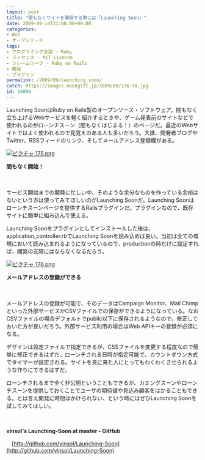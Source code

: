 ```yaml
---
layout: post
title: "間もなくサイトを開設する際には「Launching Soon」"
date: 2009-09-14T21:00:00+09:00
categories:
- Web
- オープンソース
tags: 
- プログラミング言語 - Ruby
- ライセンス - MIT License
- フレームワーク - Ruby on Rails
- 開発
- プラグイン
permalink: /2009/09/launching_soon/
catch: https://images.moongift.jp/2009/09/176-tm.jpg
id: 18008
---
```

Launching SoonはRuby on Rails製のオープンソース・ソフトウェア。間もなく立ち上げるWebサービスを軽く紹介するときや、ゲーム発表前のサイトなどで使われるのがローンチスーン（間もなくはじまる！）のページだ。最近のWebサイトではよく使われるので見覚えのある人も多いだろう。大抵、開発者ブログやTwitter、RSSフィードのリンク、そしてメールアドレス登録欄がある。

  

[![ピクチャ 175.png](https://images.moongift.jp/2009/09/175-tm.jpg)](https://images.moongift.jp/2009/09/175.png)  
  
**間もなく開始！**

  

　

  

サービス開始までの開発に忙しい中、そのような余分なものを作っている余裕はないという方は使ってみてほしいのがLaunching Soonだ。Launching Soonはローンチスーンページを提供するRailsプラグインだ。プラグインなので、既存サイトに簡単に組み込んで使える。

  
  
<!--more-->

Launching Soonをプラグインとしてインストールした後は、application\_controller.rbでLaunching Soonを読み込めば良い。当初は全ての環境において読み込まれるようになっているので、productionの時だけに設定すれば、開発の支障にはならなくなるだろう。

  

[![ピクチャ 176.png](https://images.moongift.jp/2009/09/176-tm.jpg)](https://images.moongift.jp/2009/09/176.png)  
  
**メールアドレスの登録ができる**

  

　

  

メールアドレスの登録が可能で、そのデータはCampaign Monitor、Mail Chimpといった外部サービスかCSVファイルでの保存ができるようになっている。なおCSVファイルの場合デフォルトでpublic以下に保存されるようなので、修正しておいた方が良いだろう。外部サービス利用の場合はWeb APIキーの登録が必須になる。

  

デザインは設定ファイルで指定できるが、CSSファイルを変更する程度なので簡単に修正できるはずだ。ローンチされる日時が指定可能で、カウントダウン方式でタイマーが設定される。サイトを見に来た人にとってもわくわくさせられるような作りにできるはずだ。

  

ローンチされるまで全く非公開ということもできるが、カミングスーンやローンチスーンを提供しておくことでユーザの期待値や見込み顧客をはかることもできる。とは言え開発に時間はかけられない、という時にはぜひLaunching Soonを試してみてほしい。

  

　

  

**vinsol's Launching-Soon at master - GitHub**  
  
　[http://github.com/vinsol/Launching-Soon](http://github.com/vinsol/Launching-Soon)

  
